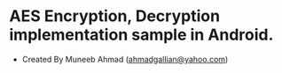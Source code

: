 # AES Encryption, Decryption implementation sample in Android.
* Created By Muneeb Ahmad (ahmadgallian@yahoo.com)
